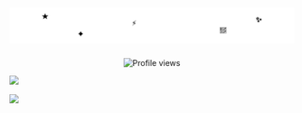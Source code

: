 <h1 align="center">
  <img src="name.svg" alt="FredZn1"/>
</h1>

<p align="center">
  <img src="https://komarev.com/ghpvc/?username=FredZn1&label=Profile%20views&color=0e75b6&style=flat" alt="Profile views" />
</p>

<a href="https://t.me/FredZn1"><img width="12px" src="https://upload.wikimedia.org/wikipedia/commons/20/100/Telegram_logo.svg">
</a></br>

![](https://github-profile-trophy.vercel.app/?username=Fredzn1&theme=radical&no-frame=false&no-bg=false&margin-w=4)

